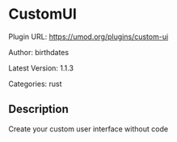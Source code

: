 # CustomUI

Plugin URL: https://umod.org/plugins/custom-ui

Author: birthdates

Latest Version: 1.1.3

Categories: rust

## Description

Create your custom user interface without code
